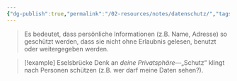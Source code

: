 ```yaml
---
{"dg-publish":true,"permalink":"/02-resources/notes/datenschutz/","tags":["GFN/prüfungsrelevant/AP1/vorbereitung"],"noteIcon":"","updated":"2025-08-26T16:35:03.084+02:00"}
---
```


>Es bedeutet, dass persönliche Informationen (z.B. Name, Adresse) so geschützt werden, dass sie nicht ohne Erlaubnis gelesen, benutzt oder weitergegeben werden.

>[!example] Eselsbrücke
>Denk an _deine Privatsphäre_—„Schutz“ klingt nach Personen schützen (z.B. wer darf meine Daten sehen?).